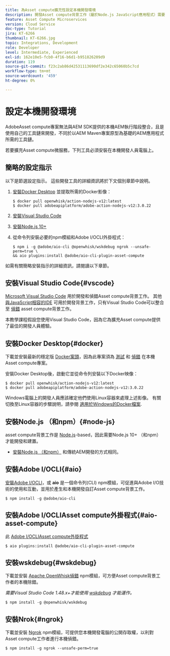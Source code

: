 ```yaml
---
title: 為Asset compute擴充性設定本機開發環境
description: 開發Asset compute背景工作（屬於Node.js JavaScript應用程式）需要與傳統AEM開發不同的特定開發工具，包括Node.js和各種npm模組，以及Docker Desktop和Microsoft Visual Studio Code。
feature: Asset Compute Microservices
version: Cloud Service
doc-type: Tutorial
jira: KT-6266
thumbnail: KT-6266.jpg
topic: Integrations, Development
role: Developer
level: Intermediate, Experienced
exl-id: 162e10e5-fcb0-4f16-b6d1-b951826209d9
duration: 119
source-git-commit: f23c2ab86d42531113690df2e342c65060b5c7cd
workflow-type: tm+mt
source-wordcount: '459'
ht-degree: 0%

---
```


# 設定本機開發環境

AdobeAsset compute專案無法與AEM SDK提供的本機AEM執行階段整合，且是使用自己的工具鏈來開發，不同於以AEM Maven專案原型為基礎的AEM應用程式所需的工具鏈。

若要擴充Asset compute微服務，下列工具必須安裝在本機開發人員電腦上。

## 簡略的設定指示

以下是節選設定指示。 這些開發工具的詳細資訊將於下文個別章節中說明。

1. [安裝Docker Desktop](https://www.docker.com/products/docker-desktop) 並提取所需的Docker影像：

   ```
   $ docker pull openwhisk/action-nodejs-v12:latest
   $ docker pull adobeapiplatform/adobe-action-nodejs-v12:3.0.22
   ```

1. [安裝Visual Studio Code](https://code.visualstudio.com/download)
1. [安裝Node.js 10+](../../local-development-environment/development-tools.md#node-js)
1. 從命令列安裝必要的npm模組和Adobe I/OCLI外掛程式：

   ```
   $ npm i -g @adobe/aio-cli @openwhisk/wskdebug ngrok --unsafe-perm=true \
   && aio plugins:install @adobe/aio-cli-plugin-asset-compute
   ```

如需有關簡略安裝指示的詳細資訊，請閱讀以下章節。

## 安裝Visual Studio Code{#vscode}

[Microsoft Visual Studio Code](https://code.visualstudio.com/download) 用於開發和偵錯Asset compute背景工作。 其他 [與JavaScript相容的IDE](../../local-development-environment/development-tools.md#set-up-the-development-ide) 可用於開發背景工作，只有Visual Studio Code可以整合至 [偵錯](../test-debug/debug.md) asset compute背景工作。

本教學課程假設您使用Visual Studio Code，因為它為擴充Asset compute提供了最佳的開發人員體驗。

## 安裝Docker Desktop{#docker}

下載並安裝最新的穩定版 [Docker案頭](https://www.docker.com/products/docker-desktop)，因為此專案須為 [測試](../test-debug/test.md) 和 [偵錯](../test-debug/debug.md) 在本機Asset compute專案。

安裝Docker Desktop後，啟動它並從命令列安裝以下Docker映像：

```
$ docker pull openwhisk/action-nodejs-v12:latest
$ docker pull adobeapiplatform/adobe-action-nodejs-v12:3.0.22
```

Windows電腦上的開發人員應該確定他們使用Linux容器來處理上述影像。 有關切換至Linux容器的步驟說明，請參閱 [適用於Windows的Docker檔案](https://docs.docker.com/docker-for-windows/).

## 安裝Node.js （和npm）{#node-js}

asset compute背景工作是 [Node.js](https://nodejs.org/)-based，因此需要Node.js 10+ （和npm）才能開發和建置。

+ [安裝Node.js （和npm）](../../local-development-environment/development-tools.md#node-js) 和傳統AEM開發的方式相同。

## 安裝Adobe I/OCLI{#aio}

[安裝Adobe I/OCLI](../../local-development-environment/development-tools.md#aio-cli)，或 __aio__ 是一個命令列(CLI) npm模組，可促進與Adobe I/O技術的使用和互動，並用於產生和本機開發自訂Asset compute背景工作。

```
$ npm install -g @adobe/aio-cli
```

## 安裝Adobe I/OCLIAsset compute外掛程式{#aio-asset-compute}

此 [Adobe I/OCLIAsset compute外掛程式](https://github.com/adobe/aio-cli-plugin-asset-compute)

```
$ aio plugins:install @adobe/aio-cli-plugin-asset-compute
```

## 安裝wskdebug{#wskdebug}

下載並安裝 [Apache OpenWhisk偵錯](https://www.npmjs.com/package/@openwhisk/wskdebug) npm模組，可方便Asset compute背景工作者的本機除錯。

_需要Visual Studio Code 1.48.x+才能使用 [wskdebug](#wskdebug) 才能運作。_

```
$ npm install -g @openwhisk/wskdebug
```

## 安裝Nrok{#ngrok}

下載並安裝 [Ngrok](https://www.npmjs.com/package/ngrok) npm模組，可提供您本機開發電腦的公開存取權，以利對Asset compute工作者進行本機偵錯。

```
$ npm install -g ngrok --unsafe-perm=true
```

